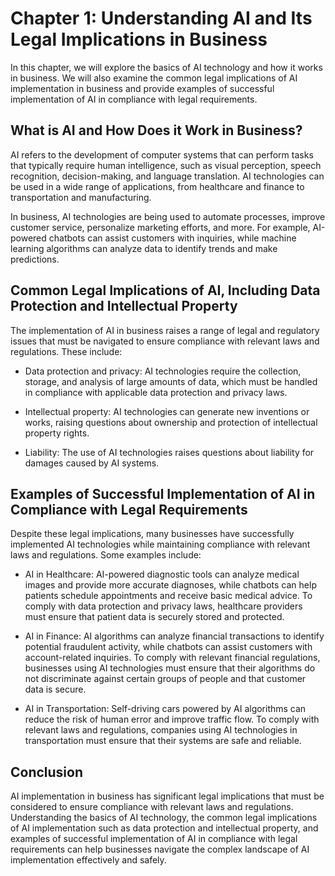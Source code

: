 Chapter 1: Understanding AI and Its Legal Implications in Business
==================================================================

In this chapter, we will explore the basics of AI technology and how it works in business. We will also examine the common legal implications of AI implementation in business and provide examples of successful implementation of AI in compliance with legal requirements.

What is AI and How Does it Work in Business?
--------------------------------------------

AI refers to the development of computer systems that can perform tasks that typically require human intelligence, such as visual perception, speech recognition, decision-making, and language translation. AI technologies can be used in a wide range of applications, from healthcare and finance to transportation and manufacturing.

In business, AI technologies are being used to automate processes, improve customer service, personalize marketing efforts, and more. For example, AI-powered chatbots can assist customers with inquiries, while machine learning algorithms can analyze data to identify trends and make predictions.

Common Legal Implications of AI, Including Data Protection and Intellectual Property
------------------------------------------------------------------------------------

The implementation of AI in business raises a range of legal and regulatory issues that must be navigated to ensure compliance with relevant laws and regulations. These include:

* Data protection and privacy: AI technologies require the collection, storage, and analysis of large amounts of data, which must be handled in compliance with applicable data protection and privacy laws.

* Intellectual property: AI technologies can generate new inventions or works, raising questions about ownership and protection of intellectual property rights.

* Liability: The use of AI technologies raises questions about liability for damages caused by AI systems.

Examples of Successful Implementation of AI in Compliance with Legal Requirements
---------------------------------------------------------------------------------

Despite these legal implications, many businesses have successfully implemented AI technologies while maintaining compliance with relevant laws and regulations. Some examples include:

* AI in Healthcare: AI-powered diagnostic tools can analyze medical images and provide more accurate diagnoses, while chatbots can help patients schedule appointments and receive basic medical advice. To comply with data protection and privacy laws, healthcare providers must ensure that patient data is securely stored and protected.

* AI in Finance: AI algorithms can analyze financial transactions to identify potential fraudulent activity, while chatbots can assist customers with account-related inquiries. To comply with relevant financial regulations, businesses using AI technologies must ensure that their algorithms do not discriminate against certain groups of people and that customer data is secure.

* AI in Transportation: Self-driving cars powered by AI algorithms can reduce the risk of human error and improve traffic flow. To comply with relevant laws and regulations, companies using AI technologies in transportation must ensure that their systems are safe and reliable.

Conclusion
----------

AI implementation in business has significant legal implications that must be considered to ensure compliance with relevant laws and regulations. Understanding the basics of AI technology, the common legal implications of AI implementation such as data protection and intellectual property, and examples of successful implementation of AI in compliance with legal requirements can help businesses navigate the complex landscape of AI implementation effectively and safely.
